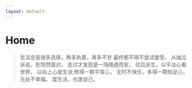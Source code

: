```yaml
---
layout: default
---
```


# Home

> 生活总是很多选择，再多执着，再多不甘
> 最终都不得不尝试接受。
> 从抽泣诉说，到坦然面对，
> 走过才发现是一场随遇而安。
> 往后余生，以平淡心看世界，
> 以向上心度生活;修得一颗平常心，
> 无时不快乐，多得一颗知足心，无处不幸福。
> 度生活，也渡自己。
